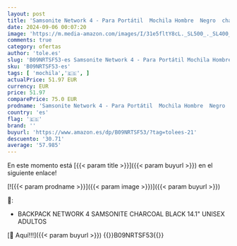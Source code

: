 ```yaml
---
layout: post
title: 'Samsonite Network 4 - Para Portátil  Mochila Hombre  Negro  charcoal Black .  14.1 Zoll'
date: 2024-09-06 00:07:20
image: 'https://m.media-amazon.com/images/I/31e5fltY8cL._SL500_._SL400_.jpg'
comments: true
category: ofertas
author: 'tole.es'
slug: 'B09NRTSF53-es Samsonite Network 4 - Para Portátil Mochila Hombre Negro...'
sku: 'B09NRTSF53-es'
tags: [ 'mochila','🇪🇸', ]
actualPrice: 51.97 EUR
currency: EUR
price: 51.97
comparePrice: 75.0 EUR
prodname: 'Samsonite Network 4 - Para Portátil  Mochila Hombre  Negro  charcoal Black .  14.1 Zoll'
country: 'es'
flag: '🇪🇸'
brand: ''
buyurl: 'https://www.amazon.es/dp/B09NRTSF53/?tag=tolees-21'
descuento: '30.71'
average: '57.985'
---
```


En este momento está [{{< param title >}}]({{< param buyurl >}}) en el siguiente enlace!

[![{{< param prodname >}}]({{< param image >}})]({{< param buyurl >}})

🔎:

- BACKPACK NETWORK 4 SAMSONITE CHARCOAL BLACK 14.1" UNISEX ADULTOS

[🛒 Aquí!!!]({{< param buyurl >}})
{{<world>}}B09NRTSF53{{</world>}}
